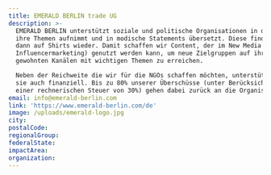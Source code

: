 ```yaml
---
title: EMERALD BERLIN trade UG
description: >-
  EMERALD BERLIN unterstützt soziale und politische Organisationen in dem es
  ihre Themen aufnimmt und in modische Statements übersetzt. Diese finden sich
  dann auf Shirts wieder. Damit schaffen wir Content, der im New Media (z.B.
  Influencermarketing) genutzt werden kann, um neue Zielgruppen auf ihren
  gewohnten Kanälen mit wichtigen Themen zu erreichen.

  Neben der Reichweite die wir für die NGOs schaffen möchten, unterstützen wir
  sie auch finanziell. Bis zu 80% unserer Überschüsse (unter Berücksichtigung
  einer rechnerischen Steuer von 30%) gehen dabei zurück an die Organisationen.
email: info@emerald-berlin.com
link: 'https://www.emerald-berlin.com/de'
image: /uploads/emerald-logo.jpg
city:
postalCode:
regionalGroup:
federalState:
impactArea:
organization:
---
```


